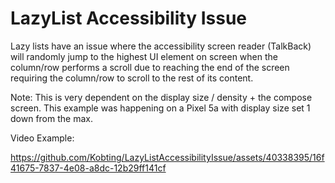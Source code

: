 # LazyList Accessibility Issue
Lazy lists have an issue where the accessibility screen reader (TalkBack) will randomly jump to the highest UI element on screen when the column/row performs a scroll due to reaching the end of the screen requiring the column/row to scroll to the rest of its content.  

Note: This is very dependent on the display size / density + the compose screen. This example was happening on a Pixel 5a with display size set 1 down from the max.

Video Example:

https://github.com/Kobting/LazyListAccessibilityIssue/assets/40338395/16f41675-7837-4e08-a8dc-12b29ff141cf

